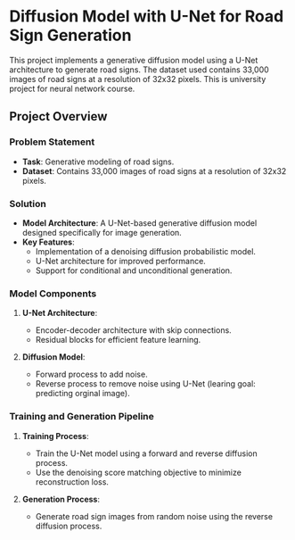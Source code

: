 # Diffusion Model with U-Net for Road Sign Generation

This project implements a generative diffusion model using a U-Net architecture to generate road signs. The dataset used contains 33,000 images of road signs at a resolution of 32x32 pixels. This is university project
for neural network course.

## Project Overview

### Problem Statement
- **Task**: Generative modeling of road signs.
- **Dataset**: Contains 33,000 images of road signs at a resolution of 32x32 pixels.

### Solution
- **Model Architecture**: A U-Net-based generative diffusion model designed specifically for image generation.
- **Key Features**:
  - Implementation of a denoising diffusion probabilistic model.
  - U-Net architecture for improved performance.
  - Support for conditional and unconditional generation.

### Model Components
1. **U-Net Architecture**:
   - Encoder-decoder architecture with skip connections.
   - Residual blocks for efficient feature learning.

2. **Diffusion Model**:
   - Forward process to add noise.
   - Reverse process to remove noise using U-Net (learing goal: predicting orginal image).

### Training and Generation Pipeline
1. **Training Process**:
   - Train the U-Net model using a forward and reverse diffusion process.
   - Use the denoising score matching objective to minimize reconstruction loss.

2. **Generation Process**:
   - Generate road sign images from random noise using the reverse diffusion process.
